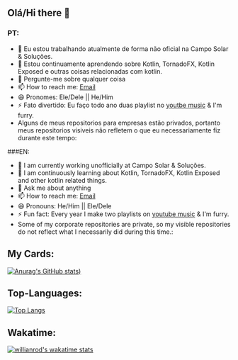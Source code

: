 ## Olá/Hi there 👋

<!--
**FelipeAlafy/FelipeAlafy** is a ✨ _special_ ✨ repository because its `README.md` (this file) appears on your GitHub profile.
Here are some ideas to get you started:
-->

### PT:
- 🔭 Eu estou trabalhando atualmente de forma não oficial na Campo Solar & Soluções.
- 🌱 Estou continuamente aprendendo sobre Kotlin, TornadoFX, Kotlin Exposed e outras coisas relacionadas com kotlin.
- 💬 Pergunte-me sobre qualquer coisa
- 📫 How to reach me: [Email](mailto:f.alafyrsilva@hotmail.com)
- 😄 Pronomes: Ele/Dele || He/Him 
- ⚡ Fato divertido: Eu faço todo ano duas playlist no [youtbe music](https://music.youtube.com/search?q=Felipe+Alafy) & I'm furry.
- Alguns de meus repositorios para empresas estão privados, portanto meus repositorios visiveis não refletem o que eu necessariamente fiz durante este tempo: 

###EN: 
- 🔭 I am currently working unofficially at Campo Solar & Soluções.
- 🌱 I am continuously learning about Kotlin, TornadoFX, Kotlin Exposed and other kotlin related things.
- 💬 Ask me about anything
- 📫 How to reach me: [Email](mailto:f.alafyrsilva@hotmail.com)
- 😄 Pronouns: He/Him || Ele/Dele
- ⚡ Fun fact: Every year I make two playlists on [youtube music](https://music.youtube.com/search?q=Felipe+Alafy) & I'm furry.
- Some of my corporate repositories are private, so my visible repositories do not reflect what I necessarily did during this time.: 

## My Cards:
[![Anurag's GitHub stats](https://github-readme-stats.vercel.app/api?username=FelipeAlafy&count_private=true&show_icons=true&theme=radical))](https://github.com/FelipeAlafy/github-readme-stats)

## Top-Languages:
[![Top Langs](https://github-readme-stats.vercel.app/api/top-langs/?username=FelipeAlafy&count_private=true&show_icons=true&theme=radical)](https://github.com/FelipeAlafy/github-readme-stats)

## Wakatime:
[![willianrod's wakatime stats](https://github-readme-stats.vercel.app/api/wakatime?username=FelipeAlafy&count_private=true&theme=radical)](https://github.com/anuraghazra/github-readme-stats)


